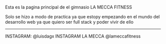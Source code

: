 Esta es la pagina principal de el gimnasio LA MECCA FITNESS

Solo se hizo a modo de practica ya que estopy empezando en el mundo del desarrollo web ya que quiero ser full stack y poder vivir de ello

----------------------------

INSTAGRAM: @luisdagx
INSTAGRAM LA MECCA @lameccafitness
